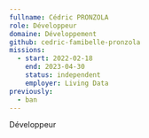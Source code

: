 ```yaml
---
fullname: Cédric PRONZOLA
role: Développeur
domaine: Développement
github: cedric-famibelle-pronzola
missions:
  - start: 2022-02-18
    end: 2023-04-30
    status: independent
    employer: Living Data
previously:
  - ban
---
```


Développeur
